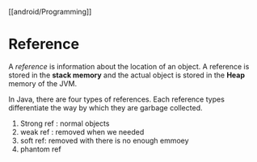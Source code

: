 [[android/Programming]]
# Reference
A _reference_ is information about the location of an object. A reference is stored in the **stack memory** and the actual object is stored in the **Heap** memory of the JVM.

In Java, there are four types of references. Each reference types differentiate the way by which they are garbage collected.

1. Strong ref : normal objects
2. weak ref : removed when we needed 
3. soft ref: removed with there is no enough emmoey 
4. phantom ref
